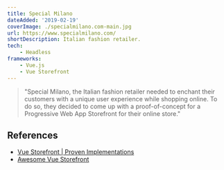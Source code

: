 ```yaml
---
title: Special Milano
dateAdded: '2019-02-19'
coverImage: ./specialmilano.com-main.jpg
url: https://www.specialmilano.com/
shortDescription: Italian fashion retailer.
tech:
    - Headless
frameworks:
    - Vue.js
    - Vue Storefront
---
```


> "Special Milano, the Italian fashion retailer needed to enchant their customers with a unique user experience while shopping online. To do so, they decided to come up with a proof-of-concept for a Progressive Web App Storefront for their online store."

## References

* [Vue Storefront | Proven Implementations](https://www.vuestorefront.io/)
* [Awesome Vue Storefront](https://github.com/frqnck/awesome-vue-storefront)
